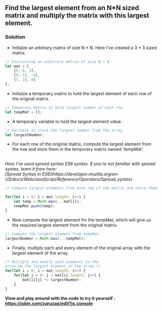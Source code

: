 ## Find the largest element from an N*N sized matrix and multiply the matrix with this largest element.
### Solution

* Initialze an arbitrary matrix of size N * N. Here I've created a 3 * 3 sized matrix.
```javascript
// Initialzing an arbitrary matrix of size N * N. 
let mat = [
    [5, 6, 3],
    [9, 12, -6],
    [7, 15, 0]
];
```

* Initialze a temporary matrix to hold the largest element of each row of the original matrix.
```javascript
// Temporary Matrix to hold largest number of each row.
let tempMat = [];
```

* A temporary variable to hold the largest element value.
```javascript
// Variable to store the largest number from the array.
let largestNumber;
```

* For each row of the original matrix, compute the largest element from the row and store them in the temporary matrix named 'tempMat'.
<br/>
<i>Here I've used spread syntax ES6 syntax. If you're not familiar with spread syntax, learn it from here: <br/>
[Spread Syntax in ES6](https://developer.mozilla.org/en-US/docs/Web/JavaScript/Reference/Operators/Spread_syntax) </i>

```javascript
// Compute largest elements from each row of the matrix and store them in the 'tempMat' array.

for(let i = 0; i < mat.length; i++) {
    let temp = Math.max(...mat[i]);
    tempMat.push(temp);
}
```

* Now compute the largest element fro the tempMat, which will give us the required largest element from the original matrix.

```javascript
// Compute the largest element from tempMat.
largestNumber = Math.max(...tempMat);
```

* Finally, multiply each and every element of the original array with the largest element of the array.

```javascript
/* Multiply and modify each elements in the 
array by the largest element in the array */
for(let i = 0; i < mat.length; i++) {
    for(let j = 0; j < mat[i].length; j++) {
        mat[i][j] *= largestNumber;
    }
}
```

<b>View and play around with the code to try it yourself : <https://jsbin.com/zaruzap/edit?js,console></b>
